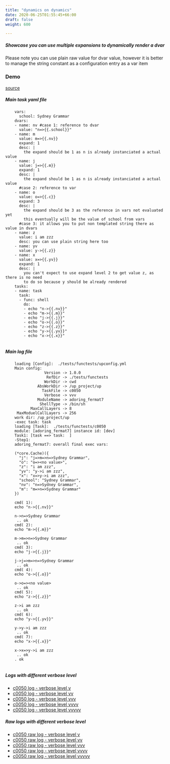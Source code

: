 ```yaml
---
title: "dynamics on dynamics"
date: 2020-06-25T01:55:45+66:00
draft: false
weight: 600

---
```


##### Showcase you can use multiple expansions to dynamically render a dvar

Please note you can use plain raw value for dvar value, however it is better to manage the string constant as a configuration entry as a var item


### Demo








[source](https://github.com/upcmd/up/blob/master/tests/functests/c0050.yml)

##### Main task yaml file
```
    vars:
      school: Sydney Grammar
    dvars:
    - name: nv #case 1: reference to dvar
      value: "n=>{{.school}}"
    - name: m
      value: m=>{{.nv}}
      expand: 1
      desc: |
        the expand should be 1 as n is already instanciated a actual value
    - name: j
      value: j=>{{.m}}
      expand: 1
      desc: |
        the expand should be 1 as n is already instanciated a actual value
      #case 2: reference to var
    - name: o
      value: o=>{{.c}}
      expand: 3
      desc: |
        the expand should be 3 as the reference in vars not evaluated yet
        this eventually will be the value of school from vars
      #case 3: it allows you to put non templated string there as value in dvars
    - name: z
      value: i am zzz
      desc: you can use plain string here too
    - name: yv
      value: y->{{.z}}
    - name: x
      value: x=>{{.yv}}
      expand: 1
      desc: |
        you can't expect to use expand level 2 to get value z, as there is no need
        to do so because y should be already rendered
    tasks:
    - name: task
      task:
      - func: shell
        do:
        - echo "n->{{.nv}}"
        - echo "m->{{.m}}"
        - echo "j->{{.j}}"
        - echo "o->{{.o}}"
        - echo "z->{{.z}}"
        - echo "y->{{.yv}}"
        - echo "x->{{.x}}"
    
```
##### Main log file
```
    loading [Config]:  ./tests/functests/upconfig.yml
    Main config:
                 Version -> 1.0.0
                  RefDir -> ./tests/functests
                 WorkDir -> cwd
              AbsWorkDir -> /up_project/up
                TaskFile -> c0050
                 Verbose -> vvv
              ModuleName -> adoring_fermat7
               ShellType -> /bin/sh
           MaxCallLayers -> 8
     MaxModuelCallLayers -> 256
    work dir: /up_project/up
    -exec task: task
    loading [Task]:  ./tests/functests/c0050
    module: [adoring_fermat7] instance id: [dev]
    Task1: [task ==> task:  ]
    -Step1:
    adoring_fermat7: overall final exec vars:
    
    (*core.Cache)({
      "j": "j=>m=>n=>Sydney Grammar",
      "o": "o=><no value>",
      "z": "i am zzz",
      "yv": "y->i am zzz",
      "x": "x=>y->i am zzz",
      "school": "Sydney Grammar",
      "nv": "n=>Sydney Grammar",
      "m": "m=>n=>Sydney Grammar"
    })
    
    cmd( 1):
    echo "n->{{.nv}}"
    
    n->n=>Sydney Grammar
     .. ok
    cmd( 2):
    echo "m->{{.m}}"
    
    m->m=>n=>Sydney Grammar
     .. ok
    cmd( 3):
    echo "j->{{.j}}"
    
    j->j=>m=>n=>Sydney Grammar
     .. ok
    cmd( 4):
    echo "o->{{.o}}"
    
    o->o=><no value>
     .. ok
    cmd( 5):
    echo "z->{{.z}}"
    
    z->i am zzz
     .. ok
    cmd( 6):
    echo "y->{{.yv}}"
    
    y->y->i am zzz
     .. ok
    cmd( 7):
    echo "x->{{.x}}"
    
    x->x=>y->i am zzz
     .. ok
    . ok
    
```


##### Logs with different verbose level
* [c0050 log - verbose level v](../../logs/c0050_v)
* [c0050 log - verbose level vv](../../logs/c0050_vv)
* [c0050 log - verbose level vvv](../../logs/c0050_vvvv)
* [c0050 log - verbose level vvvv](../../logs/c0050_vvvv)
* [c0050 log - verbose level vvvvv](../../logs/c0050_vvvvv)

##### Raw logs with different verbose level
* [c0050 raw log - verbose level v](../../reflogs/c0050_v.log)
* [c0050 raw log - verbose level vv](../../reflogs/c0050_vv.log)
* [c0050 raw log - verbose level vvv](../../reflogs/c0050_vvv.log)
* [c0050 raw log - verbose level vvvv](../../reflogs/c0050_vvvv.log)
* [c0050 raw log - verbose level vvvvv](../../reflogs/c0050_vvvvv.log)







